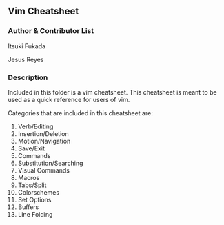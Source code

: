 ## Vim Cheatsheet

### Author & Contributor List

Itsuki Fukada

Jesus Reyes

### Description

Included in this folder is a vim cheatsheet. This cheatsheet is meant to be used as a quick reference for users of vim.

Categories that are included in this cheatsheet are:

1. Verb/Editing
2. Insertion/Deletion
3. Motion/Navigation
4. Save/Exit
5. Commands
6. Substitution/Searching
7. Visual Commands
8. Macros
9. Tabs/Split
10. Colorschemes
11. Set Options
12. Buffers
13. Line Folding
